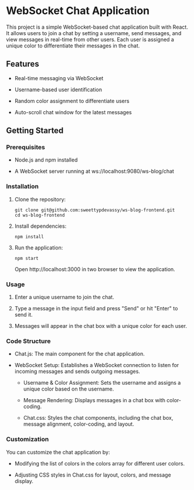 # WebSocket Chat Application

This project is a simple WebSocket-based chat application built with React. It allows users to join a chat by setting a username, send messages, and view messages in real-time from other users. Each user is assigned a unique color to differentiate their messages in the chat.

## Features

- Real-time messaging via WebSocket

- Username-based user identification

- Random color assignment to differentiate users

- Auto-scroll chat window for the latest messages

## Getting Started

### Prerequisites

- Node.js and npm installed

- A WebSocket server running at ws://localhost:9080/ws-blog/chat

### Installation

1. Clone the repository:

    ```
    git clone git@github.com:sweettypdevassy/ws-blog-frontend.git
    cd ws-blog-frontend
    ```

2. Install dependencies:
    ```
    npm install
    ``` 
3. Run the application:
    ```
    npm start
    ```

    Open http://localhost:3000 in two browser to view the application.

### Usage

1. Enter a unique username to join the chat.

2. Type a message in the input field and press "Send" or hit "Enter" to send it.

3. Messages will appear in the chat box with a unique color for each user.

### Code Structure

- Chat.js: The main component for the chat application.

- WebSocket Setup: Establishes a WebSocket connection to listen for incoming messages and sends outgoing messages.

    - Username & Color Assignment: Sets the username and assigns a unique color based on the username.

    - Message Rendering: Displays messages in a chat box with color-coding.

    - Chat.css: Styles the chat components, including the chat box, message alignment, color-coding, and layout.

### Customization

You can customize the chat application by:

- Modifying the list of colors in the colors array for different user colors.

- Adjusting CSS styles in Chat.css for layout, colors, and message display.